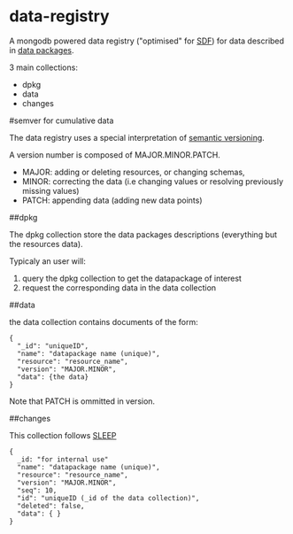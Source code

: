 data-registry
=============

A mongodb powered data registry ("optimised" for
[SDF](http://dataprotocols.org/simple-data-format/)) for data
described in [data packages](http://dataprotocols.org/data-packages/).

3 main collections:

- dpkg
- data
- changes

#semver for cumulative data

The data registry uses a special interpretation of
[semantic versioning](http://semver.org/).

A version number is composed of MAJOR.MINOR.PATCH.

- MAJOR: adding or deleting resources, or changing schemas,
- MINOR: correcting the data (i.e changing values or resolving previously missing values)
- PATCH: appending data (adding new data points)

##dpkg

The dpkg collection store the data packages descriptions (everything but the resources data).

Typicaly an user will:

1. query the dpkg collection to get the datapackage of interest
2. request the corresponding data in the data collection


##data

the data collection contains documents of the form:

    {
      "_id": "uniqueID",
      "name": "datapackage name (unique)",
      "resource": "resource_name",
      "version": "MAJOR.MINOR",
      "data": {the data}
    }
    
Note that PATCH is ommitted in version.

##changes

This collection follows [SLEEP](http://dataprotocols.org/sleep/)

    { 
      _id: "for internal use"
      "name": "datapackage name (unique)",
      "resource": "resource_name",
      "version": "MAJOR.MINOR",
      "seq": 10, 
      "id": "uniqueID (_id of the data collection)", 
      "deleted": false, 
      "data": { } 
    }

